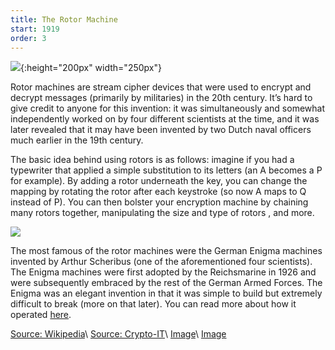 ```yaml
---
title: The Rotor Machine
start: 1919
order: 3
---
```


![](https://upload.wikimedia.org/wikipedia/commons/9/9f/Enigma_rotor_set.png){:height="200px" width="250px"}

Rotor machines are stream cipher devices that were used to encrypt and decrypt messages (primarily by militaries) in the 20th century. It’s hard to give credit to anyone for this invention: it was simultaneously and somewhat independently worked on by four different scientists at the time, and it was later revealed that it may have been invented by two Dutch naval officers much earlier in the 19th century.

The basic idea behind using rotors is as follows: imagine if you had a typewriter that applied a simple substitution to its letters (an A becomes a P for example). By adding a rotor underneath the key, you can change the mapping by rotating the rotor after each keystroke (so now A maps to Q instead of P). You can then bolster your encryption machine by chaining many rotors together, manipulating the size and type of rotors , and more.

![](https://upload.wikimedia.org/wikipedia/commons/thumb/3/3e/EnigmaMachineLabeled.jpg/220px-EnigmaMachineLabeled.jpg)

The most famous of the rotor machines were the German Enigma machines invented by Arthur Scheribus (one of the aforementioned four scientists). The Enigma machines were first adopted by the Reichsmarine in 1926 and were subsequently embraced by the rest of the German Armed Forces. The Enigma was an elegant invention in that it was simple to build but extremely difficult to break (more on that later). You can read more about how it operated [here](https://www.theguardian.com/technology/2014/nov/14/how-did-enigma-machine-work-imitation-game).

[Source: Wikipedia](https://en.wikipedia.org/wiki/Rotor_machine)\\
[Source: Crypto-IT](http://www.crypto-it.net/eng/simple/rotor-machines.html)\\
[Image](https://upload.wikimedia.org/wikipedia/commons/9/9f/Enigma_rotor_set.png)\\
[Image](https://upload.wikimedia.org/wikipedia/commons/thumb/3/3e/EnigmaMachineLabeled.jpg/220px-EnigmaMachineLabeled.jpg)
